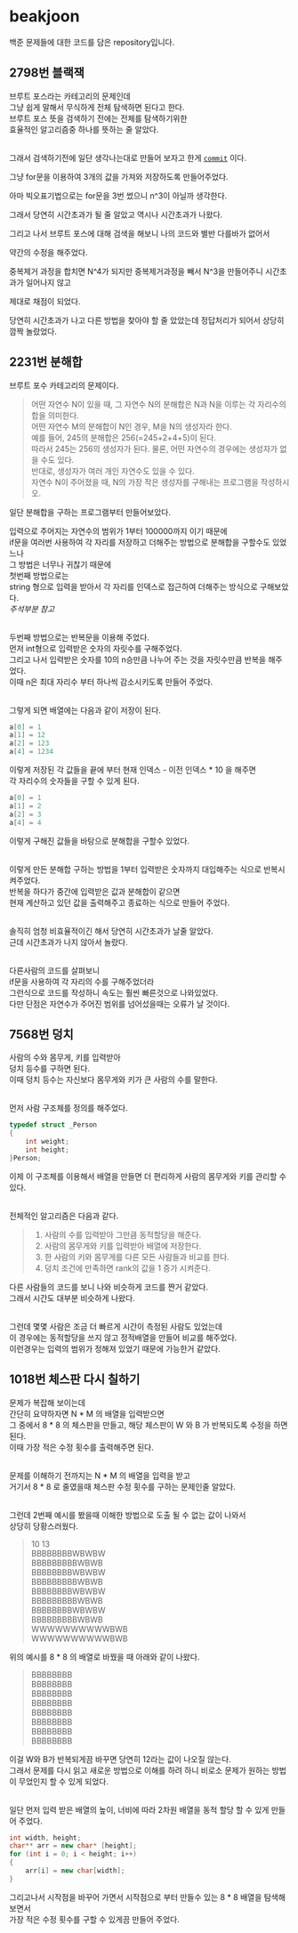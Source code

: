 # beakjoon

백준 문제들에 대한 코드를 담은 repository입니다.<br>

## 2798번 블랙잭

브루트 포스라는 카테고리의 문제인데<br>
그냥 쉽게 말해서 무식하게 전체 탐색하면 된다고 한다.<br>
브루트 포스 뜻을 검색하기 전에는 전체를 탐색하기위한<br>
효율적인 알고리즘중 하나를 뜻하는 줄 알았다.<br><br>

그래서 검색하기전에 일단 생각나는대로 만들어 보자고 한게 [`commit`](https://github.com/soulsystem00/beakjoon/commit/05ad34816832a107402ea5e5d57c57f2729902b7) 이다.<br>

그냥 for문을 이용하여 3개의 값을 가져와 저장하도록 만들어주었다.

아마 빅오표기법으로는 for문을 3번 썼으니 n^3이 아닐까 생각한다.

그래서 당연히 시간초과가 될 줄 알았고 역시나 시간초과가 나왔다.

그리고 나서 브루트 포스에 대해 검색을 해보니 나의 코드와 별반 다를바가 없어서

약간의 수정을 해주었다.

중복제거 과정을 합치면 N^4가 되지만 중복제거과정을 빼서 N^3을 만들어주니 시간초과가 일어나지 않고

제대로 채점이 되었다.

당연히 시간초과가 나고 다른 방법을 찾아야 할 줄 았았는데 정답처리가 되어서 상당히 깜짝 놀랐었다.

## 2231번 분해합

브루트 포수 카테고리의 문제이다.<br>
>어떤 자연수 N이 있을 때, 그 자연수 N의 분해합은 N과 N을 이루는 각 자리수의 합을 의미한다.<br> 어떤 자연수 M의 분해합이 N인 경우, M을 N의 생성자라 한다.<br> 예를 들어, 245의 분해합은 256(=245+2+4+5)이 된다.<br> 따라서 245는 256의 생성자가 된다. 물론, 어떤 자연수의 경우에는 생성자가 없을 수도 있다.<br> 반대로, 생성자가 여러 개인 자연수도 있을 수 있다.<br>자연수 N이 주어졌을 때, N의 가장 작은 생성자를 구해내는 프로그램을 작성하시오.

일단 분해합을 구하는 프로그램부터 만들어보았다.<br>


입력으로 주어지는 자연수의 범위가 1부터 100000까지 이기 때문에<br> 
if문을 여러번 사용하여 각 자리를 저장하고 더해주는 방법으로 분해합을 구할수도 있었느나<br>
그 방법은 너무나 귀찮기 때문에<br>
첫번째 방법으로는 <br>
string 형으로 입력을 받아서 각 자리를 인덱스로 접근하여 더해주는 방식으로 구해보았다.<br>
<I>주석부분 참고</I><br><br>

두번째 방법으로는 반복문을 이용해 주었다.<br>
먼저 int형으로 입력받은 숫자의 자릿수를 구해주었다.<br>
그리고 나서 입력받은 숫자를 10의 n승만큼 나누어 주는 것을 자릿수만큼 반복을 해주었다.<br>
이때 n은 최대 자리수 부터 하나씩 감소시키도록 만들어 주었다.<br><br>

그렇게 되면 배열에는 다음과 같이 저장이 된다.
~~~C
a[0] = 1 
a[1] = 12 
a[2] = 123 
a[4] = 1234
~~~
이렇게 저장된 각 값들을 끝에 부터 현재 인덱스 - 이전 인덱스 * 10 을 해주면<br>
각 자리수의 숫자들을 구할 수 있게 된다.<br>
~~~C
a[0] = 1 
a[1] = 2 
a[2] = 3 
a[4] = 4
~~~
이렇게 구해진 값들을 바탕으로 분해합을 구할수 있었다.<br><br>

이렇게 만든 분해합 구하는 방법을 1부터 입력받은 숫자까지 대입해주는 식으로 반복시켜주었다.<br>
반복을 하다가 중간에 입력받은 값과 분해합이 같으면<br>
현재 계산하고 있던 값을 출력해주고 종료하는 식으로 만들어 주었다.<br><br>

솔직히 엄청 비효율적이긴 해서 당연히 시간초과가 날줄 알았다.<br>
근데 시간초과가 나지 않아서 놀랐다.<br><br>

다른사람의 코드를 살펴보니<br>
if문을 사용하여 각 자리의 수를 구해주었더라<br>
그런식으로 코드를 작성하니 속도는 훨씬 빠른것으로 나와있었다.<br>
다만 단점은 자연수가 주어진 범위를 넘어섰을때는 오류가 날 것이다.<br>

## 7568번 덩치

사람의 수와 몸무게, 키를 입력받아<br>
덩치 등수를 구하면 된다.<br>
이때 덩치 등수는 자신보다 몸무게와 키가 큰 사람의 수를 말한다.<br><br>

먼저 사람 구조체를 정의를 해주었다.
~~~C++
typedef struct _Person
{
	int weight;
	int height;
}Person;
~~~
이제 이 구조체를 이용해서 배열을 만들면 더 편리하게 사람의 몸무게와 키를 관리할 수 있다.<br><br>

전체적인 알고리즘은 다음과 같다.<br>
>1. 사람의 수를 입력받아 그만큼 동적할당을 해준다.
>2. 사람의 몸무게와 키를 입력받아 배열에 저장한다.
>3. 한 사람의 키와 몸무게를 다른 모든 사람들과 비교를 한다.
>4. 덩치 조건에 만족하면 rank의 값을 1 증가 시켜준다.

다른 사람들의 코드를 보니 나와 비슷하게 코드를 짠거 같았다.<br>
그래서 시간도 대부분 비슷하게 나왔다.<br><br>

그런데 몇몇 사람은 조금 더 빠르게 시간이 측정된 사람도 있었는데<br>
이 경우에는 동적할당을 쓰지 않고 정적배열을 만들어 비교를 해주었다.<br>
이런경우는 입력의 범위가 정해져 있었기 때문에 가능한거 같았다.<br>

## 1018번 체스판 다시 칠하기

문제가 복잡해 보이는데<br>
간단히 요약하자면 N * M 의 배열을 입력받으면<br>
그 중에서 8 * 8 의 체스판을 만들고, 해당 체스판이 W 와 B 가 반복되도록 수정을 하면 된다.<br>
이때 가장 적은 수정 횟수를 출력해주면 된다.<br><br>

문제를 이해하기 전까지는 N * M 의 배열을 입력을 받고<br>
거기서 8 * 8 로 줄였을때 체스판 수정 횟수를 구하는 문제인줄 알았다.<br><br>

그런데 2번째 예시를 봤을때 이해한 방법으로 도출 될 수 없는 값이 나와서 <br>
상당히 당황스러웠다.<br>
>10 13<br>BBBBBBBBWBWBW<br>BBBBBBBBBWBWB<br>BBBBBBBBWBWBW<br>BBBBBBBBBWBWB<br>BBBBBBBBWBWBW<br>BBBBBBBBBWBWB<br>BBBBBBBBWBWBW<br>BBBBBBBBBWBWB<br>WWWWWWWWWWBWB<br>WWWWWWWWWWBWB<br>

위의 예시를 8 * 8 의 배열로 바꿨을 때 아래와 같이 나왔다.<br>
>BBBBBBBB<br>BBBBBBBB<br>BBBBBBBB<br>BBBBBBBB<br>BBBBBBBB<br>BBBBBBBB<br>BBBBBBBB<br>BBBBBBBB<br>

이걸 W와 B가 반복되게끔 바꾸면 당연히 12라는 값이 나오질 않는다.<br>
그래서 문제를 다시 읽고 새로운 방법으로 이해를 하려 하니 비로소 문제가 원하는 방법이 무었인지 할 수 있게 되었다.<br><br>

일단 먼저 입력 받은 배열의 높이, 너비에 따라 2차원 배열을 동적 할당 할 수 있게 만들어 주었다.<br>
~~~C++
int width, height;
char** arr = new char* [height];
for (int i = 0; i < height; i++)
{
	arr[i] = new char[width];
}
~~~

그리고나서 시작점을 바꾸어 가면서 시작점으로 부터 만들수 있는 8 * 8 배열을 탐색해보면서<br>
가장 적은 수정 횟수를 구할 수 있게끔 만들어 주었다.<br>

